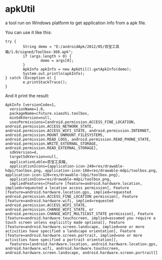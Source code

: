 apkUtil
=======

a tool run on Windows platform to get application info from a apk file.

You can use it like this:

    try {
            String demo = "E:/androidApk/2012/05/百宝工具箱/1.0/signed/Toolbox-360.apk";
            if (args.length > 0) {
                    demo = args[0];
            }
            ApkInfo apkInfo = new ApkUtil().getApkInfo(demo);
            System.out.println(apkInfo);
    } catch (Exception e) {
            e.printStackTrace();
    }

And it print the result:
  
    ApkInfo [versionCode=1,
      versionName=1.0,
      packageName=cfuture.xiaozhi.toolbox,
      minSdkVersion=null,
      usesPermissions=[android.permission.ACCESS_FINE_LOCATION, android.permission.ACCESS_NETWORK_STATE, android.permission.ACCESS_WIFI_STATE, android.permission.INTERNET, android.permission.MOUNT_UNMOUNT_FILESYSTEMS, android.permission.READ_LOGS, android.permission.READ_PHONE_STATE, android.permission.WRITE_EXTERNAL_STORAGE, android.permission.READ_EXTERNAL_STORAGE],
      sdkVersion=4,
      targetSdkVersion=null,
      applicationLable=百宝工具箱,
      applicationIcons={application-icon-240=res/drawable-hdpi/toolbox.png, application-icon-160=res/drawable-mdpi/toolbox.png, application-icon-120=res/drawable-ldpi/toolbox.png},
      applicationIcon=res/drawable-mdpi/toolbox.png,
      impliedFeatures=[Feature [feature=android.hardware.location, implied=requested a location access permission], Feature [feature=android.hardware.location.gps, implied=requested android.permission.ACCESS_FINE_LOCATION permission], Feature [feature=android.hardware.wifi, implied=requested android.permission.ACCESS_WIFI_STATE, android.permission.CHANGE_WIFI_STATE, or android.permission.CHANGE_WIFI_MULTICAST_STATE permission], Feature [feature=android.hardware.touchscreen, implied=assumed you require a touch screen unless explicitly made optional], Feature [feature=android.hardware.screen.landscape, implied=one or more activities have specified a landscape orientation], Feature [feature=android.hardware.screen.portrait, implied=one or more activities have specified a portrait orientation]],
      features=[android.hardware.location, android.hardware.location.gps, android.hardware.wifi, android.hardware.touchscreen, android.hardware.screen.landscape, android.hardware.screen.portrait]]
